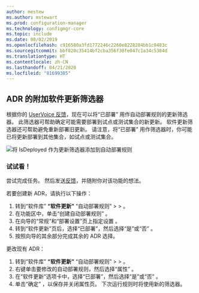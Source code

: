 ```yaml
---
author: mestew
ms.author: mstewart
ms.prod: configuration-manager
ms.technology: configmgr-core
ms.topic: include
ms.date: 08/02/2019
ms.openlocfilehash: c916580a3fd1772246c2260e8228284bb1c0483c
ms.sourcegitcommit: bbf820c35414bf2cba356f30fe047c1a34c5384d
ms.translationtype: HT
ms.contentlocale: zh-CN
ms.lasthandoff: 04/21/2020
ms.locfileid: "81699385"
---
```

## <a name="additional-software-update-filter-for-adrs"></a>ADR 的附加软件更新筛选器

根据你的 [UserVoice 反馈](https://configurationmanager.uservoice.com/forums/300492-ideas/suggestions/18966352-adr-new-search-criteria-deployed-yes-no)，现在可以将“已部署”  用作自动部署规则的更新筛选器。 此筛选器可帮助确定可能需要部署到试点或测试集合的新更新。 软件更新筛选器还可帮助避免重新部署旧更新。 请注意，将“已部署”  用作筛选器时，你可能已将更新部署到其他集合，如试点或测试集合。

![将 IsDeployed 作为更新筛选器添加到自动部署规则](../../media/4852033-isdeployed-adr-filter.png)

### <a name="try-it-out"></a>试试看！

尝试完成任务。 然后发送[反馈](../../../../understand/find-help.md#product-feedback)，并随附你对该功能的想法。

若要创建新 ADR，请执行以下操作：

1. 转到“软件库” **“软件更新”** “自动部署规则” >    >   。
1. 在功能区中，单击“创建自动部署规则”  。
1. 在向导的“常规”和“部署设置”页上指定设置   。
1. 转到“软件更新”页后，选择“已部署”，然后选择“是”或“否”     。
1. 按照向导的其余部分完成其余的 ADR 选择。

更改现有 ADR：

1. 转到“软件库” **“软件更新”** “自动部署规则” >    >   。
1. 右键单击要修改的自动部署规则，然后选择“属性”  。
1. 在“软件更新”选项卡中，选择“已部署”，然后选择“是”或“否”     。 
1. 单击“确定”  ，以保存并关闭属性页。 下次运行规则时将使用新的筛选器。

